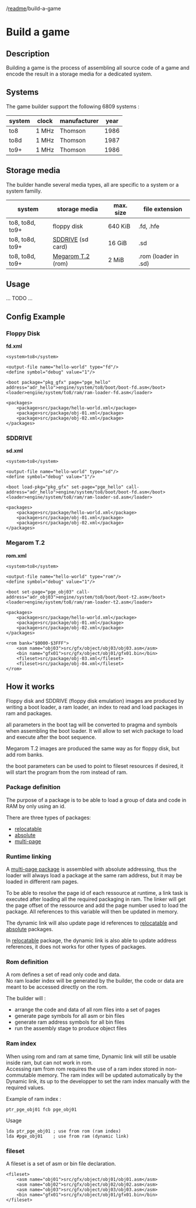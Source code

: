 /[readme]/build-a-game

Build a game
=

## Description

Building a game is the process of assembling all source code of a game and encode the result in a storage media for a dedicated system.

## Systems

The game builder support the following 6809 systems :

system|clock|manufacturer|year
-|-|-|-
to8|1 MHz|Thomson|1986
to8d|1 MHz|Thomson|1987
to9+|1 MHz|Thomson|1986

## Storage media

The builder handle several media types, all are specific to a system or a system familly.

system|storage media|max. size|file extension
-|-|-|-
to8, to8d, to9+|floppy disk|640 KiB|.fd, .hfe
to8, to8d, to9+|[SDDRIVE] (sd card)|16 GiB|.sd
to8, to8d, to9+|[Megarom T.2] (rom)|2 MiB|.rom (loader in .sd)

## Usage

... TODO ...

## Config Example

### Floppy Disk

**fd.xml**

    <system>to8</system>
    
    <output-file name="hello-world" type="fd"/>
    <define symbol="debug" value="1"/>
    
    <boot package="pkg_gfx" page="pge_hello" address="adr_hello">engine/system/to8/boot/boot-fd.asm</boot>
    <loader>engine/system/to8/ram/ram-loader-fd.asm</loader>

    <packages>
        <package>src/package/hello-world.xml</package>
        <package>src/package/obj-01.xml</package>
        <package>src/package/obj-02.xml</package>
    </packages>

### SDDRIVE

**sd.xml**

    <system>to8</system>
    
    <output-file name="hello-world" type="sd"/>
    <define symbol="debug" value="1"/>
    
    <boot load-pkg="pkg_gfx" set-page="pge_hello" call-address="adr_hello">engine/system/to8/boot/boot-fd.asm</boot>
    <loader>engine/system/to8/ram/ram-loader-sd.asm</loader>
    
    <packages>
        <package>src/package/hello-world.xml</package>
        <package>src/package/obj-01.xml</package>
        <package>src/package/obj-02.xml</package>
    </packages>

### Megarom T.2

**rom.xml**

    <system>to8</system>
    
    <output-file name="hello-world" type="rom"/>
    <define symbol="debug" value="1"/>
    
    <boot set-page="pge_obj03" call-address="adr_obj03">engine/system/to8/boot/boot-t2.asm</boot>
    <loader>engine/system/to8/ram/ram-loader-t2.asm</loader>
    
    <packages>
        <package>src/package/hello-world.xml</package>
        <package>src/package/obj-01.xml</package>
        <package>src/package/obj-02.xml</package>
    </packages>

    <rom bank="$0000-$3FFF">
        <asm name="obj03">src/gfx/object/obj03/obj03.asm</asm>
        <bin name="gfx01">src/gfx/object/obj01/gfx01.bin</bin>
        <fileset>src/package/obj-03.xml</fileset>
        <fileset>src/package/obj-04.xml</fileset>
    </rom>

## How it works

Floppy disk and SDDRIVE (floppy disk emulation) images are produced by writing a boot loader, a ram loader, an index to read and load packages in ram and packages.

all parameters in the boot tag will be converted to pragma and symbols when assembling the boot loader. It will allow to set wich package to load and execute after the boot sequence.

Megarom T.2 images are produced the same way as for floppy disk, but add rom banks.

the boot parameters can be used to point to fileset resources if desired, it will start the program from the rom instead of ram.

### Package definition

The purpose of a package is to be able to load a group of data and code in RAM by only using an id.

There are three types of packages:
- [relocatable][package-relocatable]
- [absolute][package-absolute]
- [multi-page][package-multi-page]

### Runtime linking
A [multi-page package][package-multi-page] is assembled with absolute addressing, thus the loader will always load a package at the same ram address, but it may be loaded in different ram pages.  

To be able to resolve the page id of each ressource at runtime, a link task is executed after loading all the required packaging in ram. The linker will get the page offset of the ressource and add the page number used to load the package. All references to this variable will then be updated in memory.

The dynamic link will also update page id references to [relocatable][package-relocatable] and [absolute][package-absolute] packages.

In [relocatable][package-relocatable] package, the dynamic link is also able to update address references, it does not works for other types of packages.

### Rom definition

A rom defines a set of read only code and data.  
No ram loader index will be generated by the builder, the code or data are meant to be accessed directly on the rom.

The builder will :
- arrange the code and data of all rom files into a set of pages
- generate page symbols for all asm or bin files
- generate ram address symbols for all bin files
- run the assembly stage to produce object files

### Ram index
When using rom and ram at same time, Dynamic link will still be usable inside ram, but can not work in rom.  
Accessing ram from rom requires the use of a ram index stored in non-commutable memory. The ram index will be updated automatically by the Dynamic link, its up to the developper to set the ram index manually with the required values.

Example of ram index :

    ptr_pge_obj01 fcb pge_obj01

Usage

    lda ptr_pge_obj01 ; use from rom (ram index)
    lda #pge_obj01    ; use from ram (dynamic link)

### fileset

A fileset is a set of asm or bin file declaration.

    <fileset>
        <asm name="obj01">src/gfx/object/obj01/obj01.asm</asm>
        <asm name="obj02">src/gfx/object/obj02/obj02.asm</asm>
        <asm name="obj03">src/gfx/object/obj03/obj03.asm</asm>
        <bin name="gfx01">src/gfx/object/obj01/gfx01.bin</bin>
    </fileset>

[SDDRIVE]: http://dcmoto.free.fr/bricolage/sddrive/index.html
[Megarom T.2]: https://megarom.forler.ch/fr/
[package-relocatable]: package-relocatable.md
[package-absolute]: package-absolute.md
[package-multi-page]: package-multi-page.md

[readme]: ../readme.md
[build-a-game]: build-a-game.md